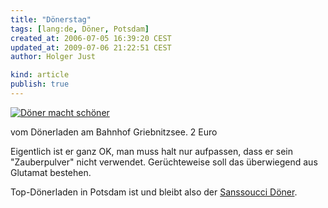 ```yaml
---
title: "Dönerstag"
tags: [lang:de, Döner, Potsdam]
created_at: 2006-07-05 16:39:20 CEST
updated_at: 2009-07-06 21:22:51 CEST
author: Holger Just

kind: article
publish: true
---
```


<a href="http://www.flickr.com/photos/meine-erde/182458431/"><img src="http://static.flickr.com/52/182458431_bc098d5a64.jpg" alt="Döner macht schöner" title="Döner vom Dönerladen am Bahnhof Griebnitzsee" class="center"/></a>

vom Dönerladen am Bahnhof Griebnitzsee.
2 Euro

Eigentlich ist er ganz OK, man muss halt nur aufpassen, dass er sein "Zauberpulver" nicht verwendet. Gerüchteweise soll das überwiegend aus Glutamat bestehen.

Top-Dönerladen in Potsdam ist und bleibt also der [Sanssoucci Döner](/2006/05/doenerstag).